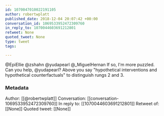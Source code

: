```yaml
---
id: 1070047010022191105
author: robertwplatt
published_date: 2018-12-04 20:07:42 +00:00
conversation_id: 1069533952472309760
in_reply_to: 1070044603691212801
retweet: None
quoted_tweet: None
type: tweet
tags:

---
```


@EpiEllie @zshahn @yudapearl @_MiguelHernan If so, I'm more puzzled. Can you help, @yudapearl?  Above you say "hypothetical interventions and hypothetical counterfactuals" to distinguish rungs 2 and 3.

### Metadata

Author: [[@robertwplatt]]
Conversation: [[conversation-1069533952472309760]]
In reply to: [[1070044603691212801]]
Retweet of: [[None]]
Quoted tweet: [[None]]
